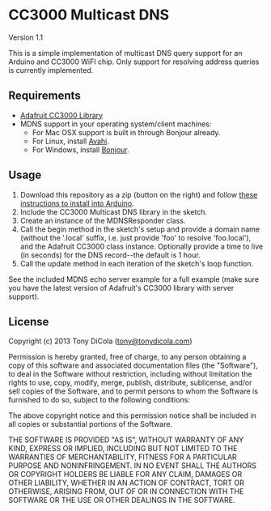 CC3000 Multicast DNS
====================

Version 1.1

This is a simple implementation of multicast DNS query support for an Arduino
and CC3000 WiFI chip.  Only support for resolving address queries is currently
implemented.

Requirements
------------
- [Adafruit CC3000 Library](https://github.com/adafruit/Adafruit_CC3000_Library)
- MDNS support in your operating system/client machines:
  - For Mac OSX support is built in through Bonjour already.
  - For Linux, install [Avahi](http://avahi.org/).
  - For Windows, install [Bonjour](http://www.apple.com/support/bonjour/).

Usage
-----
1. Download this repository as a zip (button on the right) and follow [these instructions to install into Arduino](http://arduino.cc/en/Guide/Libraries).
2. Include the CC3000 Multicast DNS library in the sketch.
3. Create an instance of the MDNSResponder class.
4. Call the begin method in the sketch's setup and provide a domain name (without
   the '.local' suffix, i.e. just provide 'foo' to resolve 'foo.local'), and the 
   Adafruit CC3000 class instance.  Optionally provide a time to live (in seconds) 
   for the DNS record--the default is 1 hour.
5. Call the update method in each iteration of the sketch's loop function.

See the included MDNS echo server example for a full example (make sure you have the latest
version of Adafruit's CC3000 library with server support).

License
-------
Copyright (c) 2013 Tony DiCola (tony@tonydicola.com)

Permission is hereby granted, free of charge, to any person obtaining a copy
of this software and associated documentation files (the "Software"), to deal
in the Software without restriction, including without limitation the rights
to use, copy, modify, merge, publish, distribute, sublicense, and/or sell
copies of the Software, and to permit persons to whom the Software is
furnished to do so, subject to the following conditions:

The above copyright notice and this permission notice shall be included in
all copies or substantial portions of the Software.

THE SOFTWARE IS PROVIDED "AS IS", WITHOUT WARRANTY OF ANY KIND, EXPRESS OR
IMPLIED, INCLUDING BUT NOT LIMITED TO THE WARRANTIES OF MERCHANTABILITY,
FITNESS FOR A PARTICULAR PURPOSE AND NONINFRINGEMENT. IN NO EVENT SHALL THE
AUTHORS OR COPYRIGHT HOLDERS BE LIABLE FOR ANY CLAIM, DAMAGES OR OTHER
LIABILITY, WHETHER IN AN ACTION OF CONTRACT, TORT OR OTHERWISE, ARISING FROM,
OUT OF OR IN CONNECTION WITH THE SOFTWARE OR THE USE OR OTHER DEALINGS IN
THE SOFTWARE.